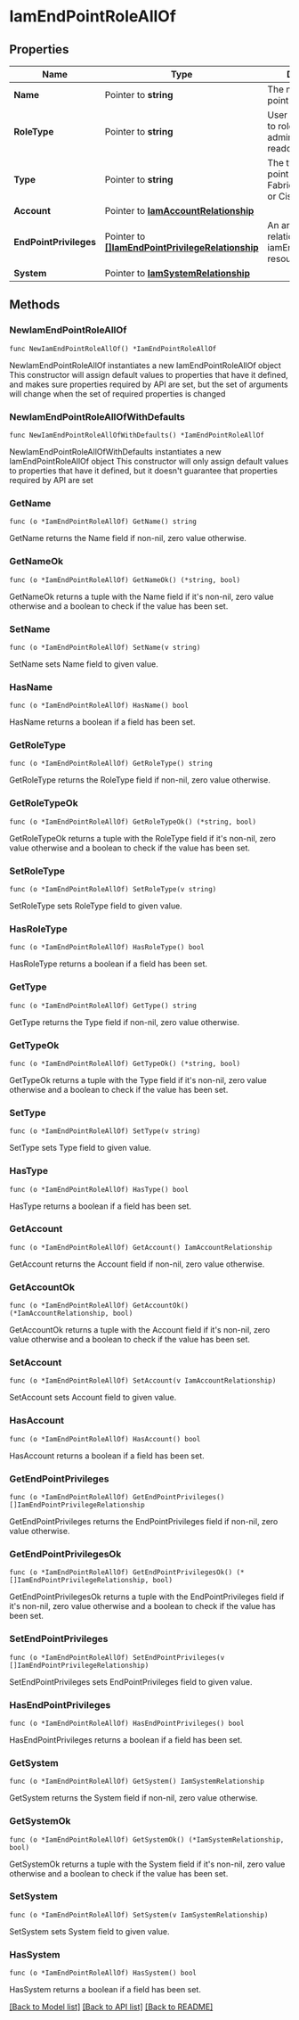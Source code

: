 # IamEndPointRoleAllOf

## Properties

Name | Type | Description | Notes
------------ | ------------- | ------------- | -------------
**Name** | Pointer to **string** | The name of the end point role. | [optional] [readonly] 
**RoleType** | Pointer to **string** | User specified tags to roles like as ep-admin or ep-readonly. | [optional] [readonly] 
**Type** | Pointer to **string** | The type of the end point like Cisco UCS Fabric Interconnect or Cisco IMC. | [optional] [readonly] [default to ""]
**Account** | Pointer to [**IamAccountRelationship**](iam.Account.Relationship.md) |  | [optional] 
**EndPointPrivileges** | Pointer to [**[]IamEndPointPrivilegeRelationship**](iam.EndPointPrivilege.Relationship.md) | An array of relationships to iamEndPointPrivilege resources. | [optional] [readonly] 
**System** | Pointer to [**IamSystemRelationship**](iam.System.Relationship.md) |  | [optional] 

## Methods

### NewIamEndPointRoleAllOf

`func NewIamEndPointRoleAllOf() *IamEndPointRoleAllOf`

NewIamEndPointRoleAllOf instantiates a new IamEndPointRoleAllOf object
This constructor will assign default values to properties that have it defined,
and makes sure properties required by API are set, but the set of arguments
will change when the set of required properties is changed

### NewIamEndPointRoleAllOfWithDefaults

`func NewIamEndPointRoleAllOfWithDefaults() *IamEndPointRoleAllOf`

NewIamEndPointRoleAllOfWithDefaults instantiates a new IamEndPointRoleAllOf object
This constructor will only assign default values to properties that have it defined,
but it doesn't guarantee that properties required by API are set

### GetName

`func (o *IamEndPointRoleAllOf) GetName() string`

GetName returns the Name field if non-nil, zero value otherwise.

### GetNameOk

`func (o *IamEndPointRoleAllOf) GetNameOk() (*string, bool)`

GetNameOk returns a tuple with the Name field if it's non-nil, zero value otherwise
and a boolean to check if the value has been set.

### SetName

`func (o *IamEndPointRoleAllOf) SetName(v string)`

SetName sets Name field to given value.

### HasName

`func (o *IamEndPointRoleAllOf) HasName() bool`

HasName returns a boolean if a field has been set.

### GetRoleType

`func (o *IamEndPointRoleAllOf) GetRoleType() string`

GetRoleType returns the RoleType field if non-nil, zero value otherwise.

### GetRoleTypeOk

`func (o *IamEndPointRoleAllOf) GetRoleTypeOk() (*string, bool)`

GetRoleTypeOk returns a tuple with the RoleType field if it's non-nil, zero value otherwise
and a boolean to check if the value has been set.

### SetRoleType

`func (o *IamEndPointRoleAllOf) SetRoleType(v string)`

SetRoleType sets RoleType field to given value.

### HasRoleType

`func (o *IamEndPointRoleAllOf) HasRoleType() bool`

HasRoleType returns a boolean if a field has been set.

### GetType

`func (o *IamEndPointRoleAllOf) GetType() string`

GetType returns the Type field if non-nil, zero value otherwise.

### GetTypeOk

`func (o *IamEndPointRoleAllOf) GetTypeOk() (*string, bool)`

GetTypeOk returns a tuple with the Type field if it's non-nil, zero value otherwise
and a boolean to check if the value has been set.

### SetType

`func (o *IamEndPointRoleAllOf) SetType(v string)`

SetType sets Type field to given value.

### HasType

`func (o *IamEndPointRoleAllOf) HasType() bool`

HasType returns a boolean if a field has been set.

### GetAccount

`func (o *IamEndPointRoleAllOf) GetAccount() IamAccountRelationship`

GetAccount returns the Account field if non-nil, zero value otherwise.

### GetAccountOk

`func (o *IamEndPointRoleAllOf) GetAccountOk() (*IamAccountRelationship, bool)`

GetAccountOk returns a tuple with the Account field if it's non-nil, zero value otherwise
and a boolean to check if the value has been set.

### SetAccount

`func (o *IamEndPointRoleAllOf) SetAccount(v IamAccountRelationship)`

SetAccount sets Account field to given value.

### HasAccount

`func (o *IamEndPointRoleAllOf) HasAccount() bool`

HasAccount returns a boolean if a field has been set.

### GetEndPointPrivileges

`func (o *IamEndPointRoleAllOf) GetEndPointPrivileges() []IamEndPointPrivilegeRelationship`

GetEndPointPrivileges returns the EndPointPrivileges field if non-nil, zero value otherwise.

### GetEndPointPrivilegesOk

`func (o *IamEndPointRoleAllOf) GetEndPointPrivilegesOk() (*[]IamEndPointPrivilegeRelationship, bool)`

GetEndPointPrivilegesOk returns a tuple with the EndPointPrivileges field if it's non-nil, zero value otherwise
and a boolean to check if the value has been set.

### SetEndPointPrivileges

`func (o *IamEndPointRoleAllOf) SetEndPointPrivileges(v []IamEndPointPrivilegeRelationship)`

SetEndPointPrivileges sets EndPointPrivileges field to given value.

### HasEndPointPrivileges

`func (o *IamEndPointRoleAllOf) HasEndPointPrivileges() bool`

HasEndPointPrivileges returns a boolean if a field has been set.

### GetSystem

`func (o *IamEndPointRoleAllOf) GetSystem() IamSystemRelationship`

GetSystem returns the System field if non-nil, zero value otherwise.

### GetSystemOk

`func (o *IamEndPointRoleAllOf) GetSystemOk() (*IamSystemRelationship, bool)`

GetSystemOk returns a tuple with the System field if it's non-nil, zero value otherwise
and a boolean to check if the value has been set.

### SetSystem

`func (o *IamEndPointRoleAllOf) SetSystem(v IamSystemRelationship)`

SetSystem sets System field to given value.

### HasSystem

`func (o *IamEndPointRoleAllOf) HasSystem() bool`

HasSystem returns a boolean if a field has been set.


[[Back to Model list]](../README.md#documentation-for-models) [[Back to API list]](../README.md#documentation-for-api-endpoints) [[Back to README]](../README.md)



